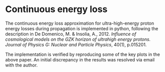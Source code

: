 # Continuous energy loss

The continuous energy loss approximation for ultra-high-energy proton energy losses during propagation is implemented in python, following the description in De Domenico, M. & Insolia, A., 2012. *Influence of cosmological models on the GZK horizon of ultrahigh energy protons. Journal of Physics G: Nuclear and Particle Physics*, 40(1), p.015201.

The implementation is verified by reproducing some of the key plots in the above paper. An initial discrepancy in the results was resolved via email with the author.

